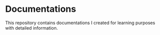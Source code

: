 # Documentations

This repository contains documentations I created for learning purposes with detailed information.
